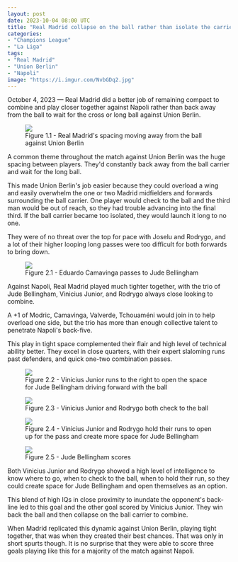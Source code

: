 ```yaml
---
layout: post
date: 2023-10-04 08:00 UTC
title: "Real Madrid collapse on the ball rather than isolate the carrier"
categories:
- "Champions League"
- "La Liga"
tags:
- "Real Madrid"
- "Union Berlin"
- "Napoli"
image: "https://i.imgur.com/NvbGDq2.jpg"
---
```


October 4, 2023 — Real Madrid did a better job of remaining compact to combine and play closer together against Napoli rather than back away from the ball to wait for the cross or long ball against Union Berlin.

<!---more--->

<figure>
    <img src="https://i.imgur.com/erb76cs.jpg">
    <figcaption>Figure 1.1 - Real Madrid's spacing moving away from the ball against Union Berlin</figcaption>
</figure> 

A common theme throughout the match against Union Berlin was the huge spacing between players. They'd constantly back away from the ball carrier and wait for the long ball. 

This made Union Berlin's job easier because they could overload a wing and easily overwhelm the one or two Madrid midfielders and forwards surrounding the ball carrier. One player would check to the ball and the third man would be out of reach, so they had trouble advancing into the final third. If the ball carrier became too isolated, they would launch it long to no one. 

They were of no threat over the top for pace with Joselu and Rodrygo, and a lot of their higher looping long passes were too difficult for both forwards to bring down. 

<figure>
    <img src="https://i.imgur.com/1LOvTx8.jpg">
    <figcaption>Figure 2.1 - Eduardo Camavinga passes to Jude Bellingham</figcaption>
</figure> 

Against Napoli, Real Madrid played much tighter together, with the trio of Jude Bellingham, Vinicius Junior, and Rodrygo always close looking to combine. 

A +1 of Modric, Camavinga, Valverde, Tchouaméni would join in to help overload one side, but the trio has more than enough collective talent to penetrate Napoli's back-five.

This play in tight space complemented their flair and high level of technical ability better. They excel in close quarters, with their expert slaloming runs past defenders, and quick one-two combination passes. 

<figure>
    <img src="https://i.imgur.com/NvbGDq2.jpg">
    <figcaption>Figure 2.2 - Vinicius Junior runs to the right to open the space for Jude Bellingham driving forward with the ball</figcaption>
</figure> 

<figure>
    <img src="https://i.imgur.com/gsjDl6T.jpg">
    <figcaption>Figure 2.3 - Vinicius Junior and Rodrygo both check to the ball</figcaption>
</figure> 

<figure>
    <img src="https://i.imgur.com/0id7P76.jpg">
    <figcaption>Figure 2.4 - Vinicius Junior and Rodrygo hold their runs to open up for the pass and create more space for Jude Bellingham</figcaption>
</figure> 

<figure>
    <img src="https://i.imgur.com/sj0RpI6.jpg">
    <figcaption>Figure 2.5 - Jude Bellingham scores</figcaption>
</figure> 

Both Vinicius Junior and Rodrygo showed a high level of intelligence to know where to go, when to check to the ball, when to hold their run, so they could create space for Jude Bellingham and open themselves as an option. 

This blend of high IQs in close proximity to inundate the opponent's back-line led to this goal and the other goal scored by Vinicius Junior. They win back the ball and then collapse on the ball carrier to combine. 

When Madrid replicated this dynamic against Union Berlin, playing tight together, that was when they created their best chances. That was only in short spurts though. It is no surprise that they were able to score three goals playing like this for a majority of the match against Napoli.
